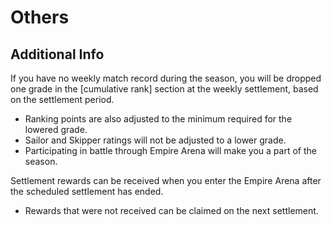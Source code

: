 # Others


## Additional Info

If you have no weekly match record during the season, you will be dropped one grade in the [cumulative rank] section at the weekly settlement, based on the settlement period.
 - Ranking points are also adjusted to the minimum required for the lowered grade.
 - Sailor and Skipper ratings will not be adjusted to a lower grade.
 - Participating in battle through Empire Arena will make you a part of the season.<br>

Settlement rewards can be received when you enter the Empire Arena after the scheduled settlement has ended.
 - Rewards that were not received can be claimed on the next settlement.<br>